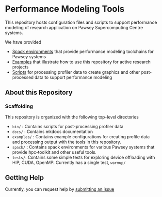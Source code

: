 # Performance Modeling Tools

This repository hosts configuration files and scripts to support performance modeling of research application on Pawsey Supercomputing Centre systems. 

We have provided 
* [Spack environments](./spack) that provide performance modeling toolchains for Pawsey systems
* [Examples](./examples/) that illustrate how to use this repository for active research projects
* [Scripts](./bin/) for processing profiler data to create graphics and other post-processed data to support performance modeling

## About this Repository

### Scaffolding
This repository is organized with the following top-level directories

* `bin/` : Contains scripts for post-processing profiler data
* `docs/` : Contains mkdocs documentation
* `examples/` : Contains example configurations for creating profile data and processing output with the tools in this repository.
* `spack/` : Contains spack environments for various Pawsey systems that provide hpc-toolkit and other useful tools.
* `tests/`: Contains some simple tests for exploring device offloading with HIP, CUDA, OpenMP. Currently has a single test, `warmup/`


## Getting Help
Currently, you can request help by [submitting an issue](https://github.com/PawseySC/performance-modelling-tools/issues)



